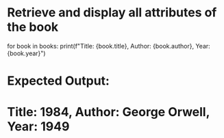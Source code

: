 # Retrieve and display all attributes of the book
for book in books:
    print(f"Title: {book.title}, Author: {book.author}, Year: {book.year}")

# Expected Output:
# Title: 1984, Author: George Orwell, Year: 1949
